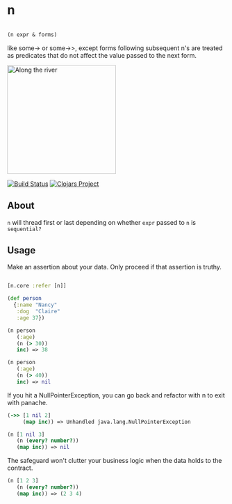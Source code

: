 # n
```clojure

(n expr & forms)

```
like some-> or some->>, except forms following subsequent n's are treated as predicates that do not affect the value passed to the next form.

<img src="http://www.csstoday.com/UploadFiles/Multimedia/2015/4/201504161045388080.jpg"
 alt="Along the river" height="250" />

[![Build Status](https://travis-ci.org/rcullito/n.svg?branch=master)](https://travis-ci.org/rcullito/n)
[![Clojars Project](https://img.shields.io/clojars/v/n.core.svg)](https://clojars.org/n.core)

## About
`n` will thread first or last depending on whether `expr` passed to `n` is `sequential?`

## Usage

Make an assertion about your data. Only proceed if that assertion is truthy.

```clojure

[n.core :refer [n]]

(def person
  {:name "Nancy"
   :dog  "Claire"
   :age 37})

(n person
   (:age)
   (n (> 30))
   inc) => 38

(n person
   (:age)
   (n (> 40))
   inc) => nil

```

If you hit a NullPointerException, you can go back and refactor with n to exit with panache.

```clojure
(->> [1 nil 2]
     (map inc)) => Unhandled java.lang.NullPointerException

(n [1 nil 3]
   (n (every? number?))
   (map inc)) => nil
```

The safeguard won't clutter your business logic when the data holds to the contract.

```clojure
(n [1 2 3]
   (n (every? number?))
   (map inc)) => (2 3 4)

```

